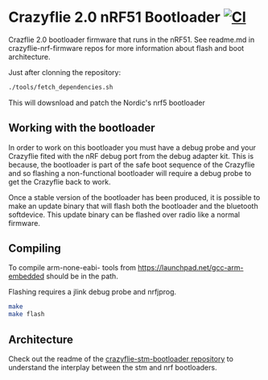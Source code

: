 # Crazyflie 2.0 nRF51 Bootloader [![CI](https://github.com/bitcraze/crazyflie2-nrf-bootloader/workflows/CI/badge.svg)](https://github.com/bitcraze/crazyflie2-nrf-bootloader/actions?query=workflow%3ACI)


Crazflie 2.0 bootloader firmware that runs in the nRF51. See readme.md in
crazyflie-nrf-firmware repos for more information about flash and boot
architecture.

Just after clonning the repository:
``` bash
./tools/fetch_dependencies.sh
```

This will dowsnload and patch the Nordic's nrf5 bootloader

Working with the bootloader
---------------------------

In order to work on this bootloader you must have a debug probe and your Crazyflie fited with the nRF debug port from the debug adapter kit.
This is because, the bootloader is part of the safe boot sequence of the Crazyflie and so flashing a non-functional bootloader will require a debug probe to get the Crazyflie back to work.


Once a stable version of the bootloader has been produced, it is possible to make an update binary that will flash both the bootloader and the bluetooth softdevice.
This update binary can be flashed over radio like a normal firmware.

Compiling
---------

To compile arm-none-eabi- tools from https://launchpad.net/gcc-arm-embedded
should be in the path.

Flashing requires a jlink debug probe and nrfjprog.
``` bash
make
make flash
```

Architecture
--------

Check out the readme of the [crazyflie-stm-bootloader repository](https://github.com/bitcraze/crazyflie2-stm-bootloader) to understand the interplay between the stm and nrf bootloaders.
